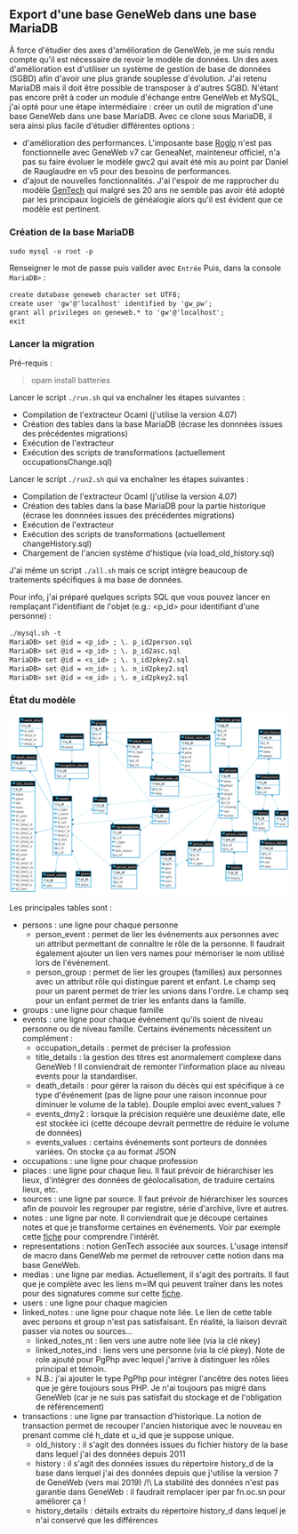## Export d'une base GeneWeb dans une base MariaDB

À force d'étudier des axes d'amélioration de GeneWeb, je me suis rendu compte qu'il est nécessaire de revoir le modèle de données. Un des axes d'amélioration est d'utiliser un système de gestion de base de données (SGBD) afin d'avoir une plus grande souplesse d'évolution. J'ai retenu MariaDB mais il doit être possible de transposer à d'autres SGBD. N'étant pas encore prêt à coder un module d'échange entre GeneWeb et MySQL, j'ai opté pour une étape intermédiaire : créer un outil de migration d'une base GeneWeb dans une base MariaDB. Avec ce clone sous MariaDB, il sera ainsi plus facile d'étudier différentes options :
* d'amélioration des performances. L'imposante base [Roglo](http://roglo.eu/roglo) n'est pas fonctionnelle avec GeneWeb v7 car GeneaNet, mainteneur officiel, n'a pas su faire évoluer le modèle gwc2 qui avait été mis au point par Daniel de Rauglaudre en v5 pour des besoins de performances.
* d'ajout de nouvelles fonctionnalités. J'ai l'espoir de me rapprocher du modèle [GenTech](https://www.ngsgenealogy.org/history/) qui malgré ses 20 ans ne semble pas avoir été adopté par les principaux logiciels de généalogie alors qu'il est évident que ce modèle est pertinent.

### Création de la base MariaDB
```
sudo mysql -u root -p
```
Renseigner le mot de passe puis valider avec `Entrée`
Puis, dans la console `MariaDB>` :
```
create database geneweb character set UTF8;
create user 'gw'@'localhost' identified by 'gw_pw';
grant all privileges on geneweb.* to 'gw'@'localhost';
exit
```

### Lancer la migration

Pré-requis :

> opam install batteries

Lancer le script `./run.sh` qui va enchaîner les étapes suivantes :
* Compilation de l'extracteur Ocaml (j'utilise la version 4.07)
* Création des tables dans la base MariaDB (écrase les donnnées issues des précédentes migrations)
* Exécution de l'extracteur
* Exécution des scripts de transformations (actuellement occupationsChange.sql)

Lancer le script `./run2.sh` qui va enchaîner les étapes suivantes :
* Compilation de l'extracteur Ocaml (j'utilise la version 4.07)
* Création des tables dans la base MariaDB pour la partie historique (écrase les donnnées issues des précédentes migrations)
* Exécution de l'extracteur
* Exécution des scripts de transformations (actuellement changeHistory.sql)
* Chargement de l'ancien système d'histique (via load_old_history.sql)

J'ai même un script `./all.sh` mais ce script intègre beaucoup de traitements spécifiques à ma base de données.

Pour info, j'ai préparé quelques scripts SQL que vous pouvez lancer en remplaçant l'identifiant de l'objet (e.g.: <p_id> pour identifiant d'une personne) :

```
./mysql.sh -t
MariaDB> set @id = <p_id> ; \. p_id2person.sql
MariaDB> set @id = <p_id> ; \. p_id2asc.sql
MariaDB> set @id = <s_id> ; \. s_id2pkey2.sql
MariaDB> set @id = <n_id> ; \. n_id2pkey2.sql
MariaDB> set @id = <e_id> ; \. e_id2pkey2.sql
```

### État du modèle
![Modèle](modele.png)

Les principales tables sont :
* persons : une ligne pour chaque personne
  * person_event : permet de lier les événements aux personnes avec un attribut permettant de connaître le rôle de la personne. Il faudrait également ajouter un lien vers names pour mémoriser le nom utilisé lors de l'événement.
  * person_group : permet de lier les groupes (familles) aux personnes avec un attribut rôle qui distingue parent et enfant. Le champ seq pour un parent permet de trier les unions dans l'ordre. Le champ seq pour un enfant permet de trier les enfants dans la famille.
* groups : une ligne pour chaque famille
* events : une ligne pour chaque événement qu'ils soient de niveau personne ou de niveau famille. Certains événements nécessitent un complément :
  * occupation_details : permet de préciser la profession
  * title_details : la gestion des titres est anormalement complexe dans GeneWeb ! Il conviendrait de remonter l'information place au niveau events pour la standardiser.
  * death_details : pour gérer la raison du décès qui est spécifique à ce type d'événement (pas de ligne pour une raison inconnue pour diminuer le volume de la table). Douple emploi avec event_values ?
  * events_dmy2 : lorsque la précision requière une deuxième date, elle est stockée ici (cette découpe devrait permettre de réduire le volume de données)
  * events_values : certains événements sont porteurs de données variées. On stocke ça au format JSON
* occupations : une ligne pour chaque profession
* places : une ligne pour chaque lieu. Il faut prévoir de hiérarchiser les lieux, d'intégrer des données de géolocalisation, de traduire certains lieux, etc.
* sources : une ligne par source. Il faut prévoir de hiérarchiser les sources afin de pouvoir les regrouper par registre, série d'archive, livre et autres.
* notes : une ligne par note. Il conviendrait que je découpe certaines notes et que je transforme certaines en événements. Voir par exemple cette [fiche](https://lledieu.org/?p=robert&n=vainet&oc=1) pour comprendre l'intérêt.
* representations : notion GenTech associée aux sources. L'usage intensif de macro dans GeneWeb me permet de retrouver cette notion dans ma base GeneWeb.
* medias : une ligne par medias. Actuellement, il s'agit des portraits. Il faut que je complète avec les liens m=IM qui peuvent traîner dans les notes pour des signatures comme sur cette [fiche](https://lledieu.org/?p=stanislas&n=gamot&oc=5).
* users : une ligne pour chaque magicien
* linked_notes : une ligne pour chaque note liée. Le lien de cette table avec persons et group n'est pas satisfaisant. En réalité, la liaison devrait passer via notes ou sources...
  * linked_notes_nt : lien vers une autre note liée (via la clé nkey)
  * linked_notes_ind : liens vers une personne (via la clé pkey). Note de role ajouté pour PgPhp avec lequel j'arrive à distinguer les rôles principal et témoin.
  * N.B.: j'ai ajouter le type PgPhp pour intégrer l'ancêtre des notes liées que je gère toujours sous PHP. Je n'ai toujours pas migré dans GeneWeb (car je ne suis pas satisfait du stockage et de l'obligation de référencement)
* transactions : une ligne par transaction d'historique. La notion de transaction permet de recouper l'ancien historique avec le nouveau en prenant comme clé h_date et u_id que je suppose unique.
  * old_history : il s'agit des données issues du fichier history de la base dans lequel j'ai des données depuis 2011
  * history : il s'agit des données issues du répertoire history_d de la base dans lerquel j'ai des données depuis que j'utilise la version 7 de GeneWeb (vers mai 2019) /!\ La stabilité des données n'est pas garantie dans GeneWeb : il faudrait remplacer iper par fn.oc.sn pour améliorer ça !
  * history_details : détails extraits du répertoire history_d dans lequel je n'ai conservé que les différences
